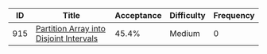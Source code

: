 |ID|Title|Acceptance|Difficulty|Frequency|
|----|-----|----|---|---|
|915|[Partition Array into Disjoint Intervals]( https://leetcode.com/problems/partition-array-into-disjoint-intervals)|45.4%|Medium|0|
